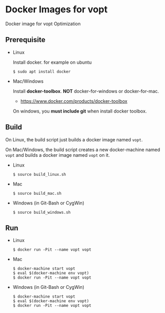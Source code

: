 Docker Images for vopt
======================

Docker image for vopt Optimization


Prerequisite
------------

* Linux

  Install docker. for example on ubuntu
  
  ```
  $ sudo apt install docker
  ```
  
* Mac/Windows

  Install **docker-toolbox**. 
  **NOT** docker-for-windows or docker-for-mac.
  
  * https://www.docker.com/products/docker-toolbox
  
  On windows, you **must include git** when install docker toolbox.


Build
-----

On Linux, the build script just builds a docker image named `vopt`.

On Mac/Windows, the build script creates a new docker-machine named `vopt` 
and builds a docker image named `vopt` on it.

* Linux
	```
	$ source build_linux.sh
	```
	
* Mac
	```
	$ source build_mac.sh
	```

* Windows (in Git-Bash or CygWin)
	```
	$ source build_windows.sh
	```
	

Run
---

* Linux
	```
	$ docker run -Pit --name vopt vopt
	```
	
* Mac
	```
	$ docker-machine start vopt
	$ eval $(docker-machine env vopt)
	$ docker run -Pit --name vopt vopt
	```

* Windows (in Git-Bash or CygWin)
	```
	$ docker-machine start vopt
	$ eval $(docker-machine env vopt)
	$ docker run -Pit --name vopt vopt
	```